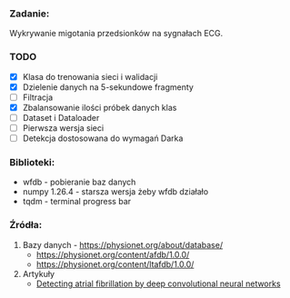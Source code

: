 ### Zadanie:
Wykrywanie migotania przedsionków na sygnałach ECG.

### TODO
- [x] Klasa do trenowania sieci i walidacji
- [x] Dzielenie danych na 5-sekundowe fragmenty
- [ ] Filtracja
- [x] Zbalansowanie ilości próbek danych klas
- [ ] Dataset i Dataloader
- [ ] Pierwsza wersja sieci
- [ ] Detekcja dostosowana do wymagań Darka

### Biblioteki:
* wfdb - pobieranie baz danych
* numpy 1.26.4 - starsza wersja żeby wfdb działało
* tqdm - terminal progress bar 

### Źródła:
1. Bazy danych - https://physionet.org/about/database/
    * https://physionet.org/content/afdb/1.0.0/
    * https://physionet.org/content/ltafdb/1.0.0/
2. Artykuły
    * [Detecting atrial fibrillation by deep convolutional neural networks](https://www-1webofscience-1com-1q5yy4oq600f4.wbg2.bg.agh.edu.pl/wos/woscc/full-record/WOS:000424187100009)
